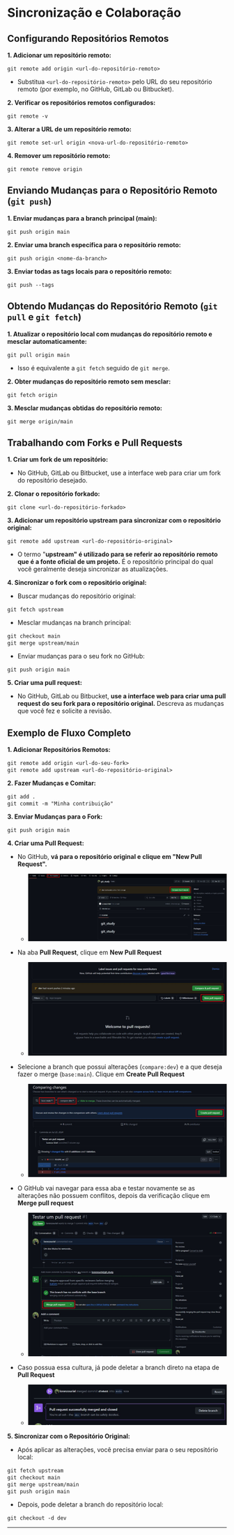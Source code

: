 # Sincronização e Colaboração

## Configurando Repositórios Remotos
**1. Adicionar um repositório remoto:**
```shell
git remote add origin <url-do-repositório-remoto>
```
- Substitua `<url-do-repositório-remoto>` pelo URL do seu repositório remoto (por exemplo, no GitHub, GitLab ou Bitbucket).

**2. Verificar os repositórios remotos configurados:**
```shell
git remote -v
```

**3. Alterar a URL de um repositório remoto:**
```shell
git remote set-url origin <nova-url-do-repositório-remoto>
```

**4. Remover um repositório remoto:**
```shell
git remote remove origin
```

## Enviando Mudanças para o Repositório Remoto (`git push`)
**1. Enviar mudanças para a branch principal (main):**
```shell
git push origin main
```

**2. Enviar uma branch específica para o repositório remoto:**
```shell
git push origin <nome-da-branch>
```

**3. Enviar todas as tags locais para o repositório remoto:**
```shell
git push --tags
```

## Obtendo Mudanças do Repositório Remoto (`git pull` e `git fetch`)

**1. Atualizar o repositório local com mudanças do repositório remoto e mesclar automaticamente:**
```shell
git pull origin main
```
- Isso é equivalente a `git fetch` seguido de `git merge`.

**2. Obter mudanças do repositório remoto sem mesclar:**
```shell
git fetch origin
```

**3. Mesclar mudanças obtidas do repositório remoto:**
```shell
git merge origin/main
```

## Trabalhando com Forks e Pull Requests

**1. Criar um fork de um repositório:**
- No GitHub, GitLab ou Bitbucket, use a interface web para criar um fork do repositório desejado.

**2. Clonar o repositório forkado:**
```shell
git clone <url-do-repositório-forkado>
```

**3. Adicionar um repositório upstream para sincronizar com o repositório original:**
```shell
git remote add upstream <url-do-repositório-original>
```
- O termo "**upstream" é utilizado para se referir ao repositório remoto que é a fonte oficial de um projeto.** É o repositório principal do qual você geralmente deseja sincronizar as atualizações.

**4. Sincronizar o fork com o repositório original:**
- Buscar mudanças do repositório original:
```shell
git fetch upstream
```

- Mesclar mudanças na branch principal:
```shell
git checkout main
git merge upstream/main
```

- Enviar mudanças para o seu fork no GitHub:
```shell
git push origin main
```

**5. Criar uma pull request:**
- No GitHub, GitLab ou Bitbucket, **use a interface web para criar uma pull request do seu fork para o repositório original.** Descreva as mudanças que você fez e solicite a revisão.

## Exemplo de Fluxo Completo
**1. Adicionar Repositórios Remotos:**
```shell
git remote add origin <url-do-seu-fork>
git remote add upstream <url-do-repositório-original>
```

**2. Fazer Mudanças e Comitar:**
```shell
git add .
git commit -m "Minha contribuição"
```

**3. Enviar Mudanças para o Fork:**
```shell
git push origin main
```

**4. Criar uma Pull Request:**
- No GitHub, **vá para o repositório original e clique em "New Pull Request".**
    - ![example_pull_request](/topics/imgs/04/pull_request_01.jpg)

- Na aba **Pull Request**, clique em **New Pull Request**
    - ![example_pull_request](/topics/imgs/04/pull_request_02.jpg)

- Selecione a branch que possui alterações (`compare:dev`) e a que deseja fazer o merge (`base:main`). Clique em **Create Pull Request**
    - ![example_pull_request](/topics/imgs/04/pull_request_03.jpg)

- O GitHub vai navegar para essa aba e testar novamente se as alterações não possuem conflitos, depois da verificação clique em **Merge pull request**
    - ![example_pull_request](/topics/imgs/04/pull_request_04.jpg)

- Caso possua essa cultura, já pode deletar a branch direto na etapa de **Pull Request**
    - ![example_pull_request](/topics/imgs/04/pull_request_05.jpg)


**5. Sincronizar com o Repositório Original:**
- Após aplicar as alterações, você precisa enviar para o seu repositório local:
```shell
git fetch upstream
git checkout main
git merge upstream/main
git push origin main
```

- Depois, pode deletar a branch do repositório local:
```shell
git checkout -d dev
```
---